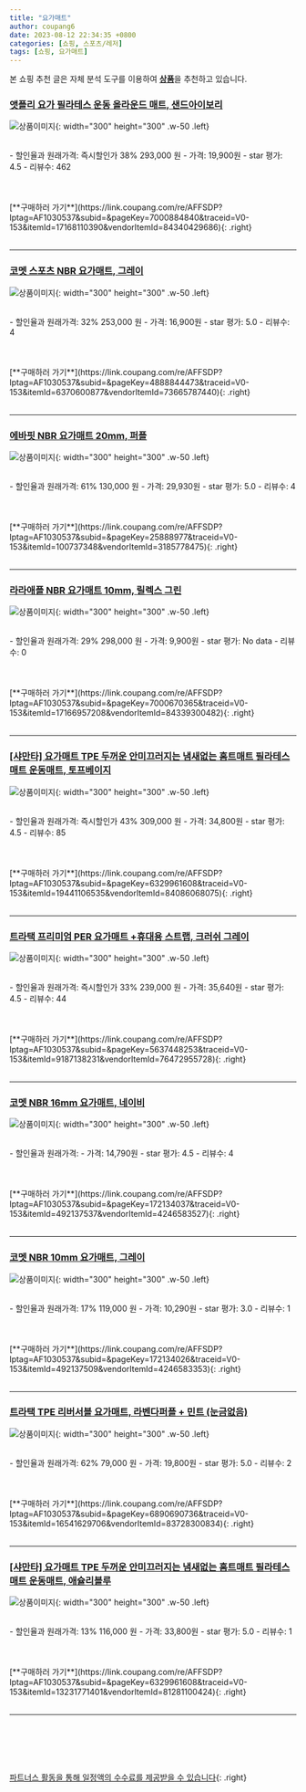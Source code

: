 ```yaml
---
title: "요가매트"
author: coupang6
date: 2023-08-12 22:34:35 +0800
categories: [쇼핑, 스포츠/레저]
tags: [쇼핑, 요가매트]
---
```


본 쇼핑 추천 글은 자체 분석 도구를 이용하여 [**상품**](https://link.coupang.com/a/bao1ui)을 추천하고 있습니다.

### [앳플리 요가 필라테스 운동 올라운드 매트, 샌드아이보리](https://link.coupang.com/re/AFFSDP?lptag=AF1030537&subid=&pageKey=7000884840&traceid=V0-153&itemId=17168110390&vendorItemId=84340429686)

![상품이미지](https://thumbnail8.coupangcdn.com/thumbnails/remote/230x230ex/image/retail/images/2022/12/16/18/4/5ae676aa-489f-4c8e-a05f-7f5269d6b395.jpg){: width="300" height="300" .w-50 .left}


<br>
- 할인율과 원래가격: 즉시할인가 38%  293,000   원
- 가격: 19,900원
- star 평가: 4.5
- 리뷰수: 462
<br>
<br>
<br>
<br>
[**구매하러 가기**](https://link.coupang.com/re/AFFSDP?lptag=AF1030537&subid=&pageKey=7000884840&traceid=V0-153&itemId=17168110390&vendorItemId=84340429686){: .right}
<br>
<br>

---

### [코멧 스포츠 NBR 요가매트, 그레이](https://link.coupang.com/re/AFFSDP?lptag=AF1030537&subid=&pageKey=4888844473&traceid=V0-153&itemId=6370600877&vendorItemId=73665787440)

![상품이미지](https://thumbnail9.coupangcdn.com/thumbnails/remote/230x230ex/image/retail/images/9604788340438574-d88169ce-9c8a-461d-ad6c-1450aeb4ea26.jpg){: width="300" height="300" .w-50 .left}


<br>
- 할인율과 원래가격: 32%  253,000   원
- 가격: 16,900원
- star 평가: 5.0
- 리뷰수: 4
<br>
<br>
<br>
<br>
[**구매하러 가기**](https://link.coupang.com/re/AFFSDP?lptag=AF1030537&subid=&pageKey=4888844473&traceid=V0-153&itemId=6370600877&vendorItemId=73665787440){: .right}
<br>
<br>

---

### [에바핏 NBR 요가매트 20mm, 퍼플](https://link.coupang.com/re/AFFSDP?lptag=AF1030537&subid=&pageKey=25888977&traceid=V0-153&itemId=100737348&vendorItemId=3185778475)

![상품이미지](https://thumbnail8.coupangcdn.com/thumbnails/remote/230x230ex/image/retail/images/3669931990071495-f92ffa60-6cda-4574-8033-061e504ac2e7.jpg){: width="300" height="300" .w-50 .left}


<br>
- 할인율과 원래가격: 61%  130,000   원
- 가격: 29,930원
- star 평가: 5.0
- 리뷰수: 4
<br>
<br>
<br>
<br>
[**구매하러 가기**](https://link.coupang.com/re/AFFSDP?lptag=AF1030537&subid=&pageKey=25888977&traceid=V0-153&itemId=100737348&vendorItemId=3185778475){: .right}
<br>
<br>

---

### [라라애플 NBR 요가매트 10mm, 릴렉스 그린](https://link.coupang.com/re/AFFSDP?lptag=AF1030537&subid=&pageKey=7000670365&traceid=V0-153&itemId=17166957208&vendorItemId=84339300482)

![상품이미지](https://thumbnail7.coupangcdn.com/thumbnails/remote/230x230ex/image/retail/images/3261631432201130-bbd1a862-2267-4492-9793-93641703d789.jpg){: width="300" height="300" .w-50 .left}


<br>
- 할인율과 원래가격: 29%  298,000   원
- 가격: 9,900원
- star 평가: No data
- 리뷰수: 0
<br>
<br>
<br>
<br>
[**구매하러 가기**](https://link.coupang.com/re/AFFSDP?lptag=AF1030537&subid=&pageKey=7000670365&traceid=V0-153&itemId=17166957208&vendorItemId=84339300482){: .right}
<br>
<br>

---

### [[샤만타] 요가매트 TPE 두꺼운 안미끄러지는 냄새없는 홈트매트 필라테스매트 운동매트, 토프베이지](https://link.coupang.com/re/AFFSDP?lptag=AF1030537&subid=&pageKey=6329961608&traceid=V0-153&itemId=19441106535&vendorItemId=84086068075)

![상품이미지](https://thumbnail8.coupangcdn.com/thumbnails/remote/230x230ex/image/vendor_inventory/cf18/dfda0cb7acf93b4d6aadbd1685b4b530a9c2307664d9001e96a3b6c02c50.jpg){: width="300" height="300" .w-50 .left}


<br>
- 할인율과 원래가격: 즉시할인가 43%  309,000   원
- 가격: 34,800원
- star 평가: 4.5
- 리뷰수: 85
<br>
<br>
<br>
<br>
[**구매하러 가기**](https://link.coupang.com/re/AFFSDP?lptag=AF1030537&subid=&pageKey=6329961608&traceid=V0-153&itemId=19441106535&vendorItemId=84086068075){: .right}
<br>
<br>

---

### [트라택 프리미엄 PER 요가매트 +휴대용 스트랩, 크러쉬 그레이](https://link.coupang.com/re/AFFSDP?lptag=AF1030537&subid=&pageKey=5637448253&traceid=V0-153&itemId=9187138231&vendorItemId=76472955728)

![상품이미지](https://thumbnail6.coupangcdn.com/thumbnails/remote/230x230ex/image/retail/images/4444030314763721-f5067a02-a3ff-4b15-a09e-e1e01349f038.jpg){: width="300" height="300" .w-50 .left}


<br>
- 할인율과 원래가격: 즉시할인가 33%  239,000   원
- 가격: 35,640원
- star 평가: 4.5
- 리뷰수: 44
<br>
<br>
<br>
<br>
[**구매하러 가기**](https://link.coupang.com/re/AFFSDP?lptag=AF1030537&subid=&pageKey=5637448253&traceid=V0-153&itemId=9187138231&vendorItemId=76472955728){: .right}
<br>
<br>

---

### [코멧 NBR 16mm 요가매트, 네이비](https://link.coupang.com/re/AFFSDP?lptag=AF1030537&subid=&pageKey=172134037&traceid=V0-153&itemId=492137537&vendorItemId=4246583527)

![상품이미지](https://thumbnail7.coupangcdn.com/thumbnails/remote/230x230ex/image/retail/images/891531894029906-c9022b84-1cf5-4d46-8c89-08394e05875d.png){: width="300" height="300" .w-50 .left}


<br>
- 할인율과 원래가격: 
- 가격: 14,790원
- star 평가: 4.5
- 리뷰수: 4
<br>
<br>
<br>
<br>
[**구매하러 가기**](https://link.coupang.com/re/AFFSDP?lptag=AF1030537&subid=&pageKey=172134037&traceid=V0-153&itemId=492137537&vendorItemId=4246583527){: .right}
<br>
<br>

---

### [코멧 NBR 10mm 요가매트, 그레이](https://link.coupang.com/re/AFFSDP?lptag=AF1030537&subid=&pageKey=172134026&traceid=V0-153&itemId=492137509&vendorItemId=4246583353)

![상품이미지](https://thumbnail6.coupangcdn.com/thumbnails/remote/230x230ex/image/retail/images/65596748802915-ce9d345c-c90c-44ce-9b82-75a7fc14498b.jpg){: width="300" height="300" .w-50 .left}


<br>
- 할인율과 원래가격: 17%  119,000   원
- 가격: 10,290원
- star 평가: 3.0
- 리뷰수: 1
<br>
<br>
<br>
<br>
[**구매하러 가기**](https://link.coupang.com/re/AFFSDP?lptag=AF1030537&subid=&pageKey=172134026&traceid=V0-153&itemId=492137509&vendorItemId=4246583353){: .right}
<br>
<br>

---

### [트라택 TPE 리버서블 요가매트, 라벤다퍼플 + 민트 (눈금없음)](https://link.coupang.com/re/AFFSDP?lptag=AF1030537&subid=&pageKey=6890690736&traceid=V0-153&itemId=16541629706&vendorItemId=83728300834)

![상품이미지](https://thumbnail6.coupangcdn.com/thumbnails/remote/230x230ex/image/retail/images/216454384061487-e1995abc-7de7-4245-97d7-ee5998135d78.jpg){: width="300" height="300" .w-50 .left}


<br>
- 할인율과 원래가격: 62%  79,000   원
- 가격: 19,800원
- star 평가: 5.0
- 리뷰수: 2
<br>
<br>
<br>
<br>
[**구매하러 가기**](https://link.coupang.com/re/AFFSDP?lptag=AF1030537&subid=&pageKey=6890690736&traceid=V0-153&itemId=16541629706&vendorItemId=83728300834){: .right}
<br>
<br>

---

### [[샤만타] 요가매트 TPE 두꺼운 안미끄러지는 냄새없는 홈트매트 필라테스매트 운동매트, 애슐리블루](https://link.coupang.com/re/AFFSDP?lptag=AF1030537&subid=&pageKey=6329961608&traceid=V0-153&itemId=13231771401&vendorItemId=81281100424)

![상품이미지](https://thumbnail8.coupangcdn.com/thumbnails/remote/230x230ex/image/vendor_inventory/f3ad/f1c41fa4fb74244ab1f7d319edd31673e7fb7003ce39f919ce8876bdb220.jpg){: width="300" height="300" .w-50 .left}


<br>
- 할인율과 원래가격: 13%  116,000   원
- 가격: 33,800원
- star 평가: 5.0
- 리뷰수: 1
<br>
<br>
<br>
<br>
[**구매하러 가기**](https://link.coupang.com/re/AFFSDP?lptag=AF1030537&subid=&pageKey=6329961608&traceid=V0-153&itemId=13231771401&vendorItemId=81281100424){: .right}
<br>
<br>

---
<br><br><br><br><br> [파트너스 활동을 통해 일정액의 수수료를 제공받을 수 있습니다](https://link.coupang.com/a/bao1ui){: .right}